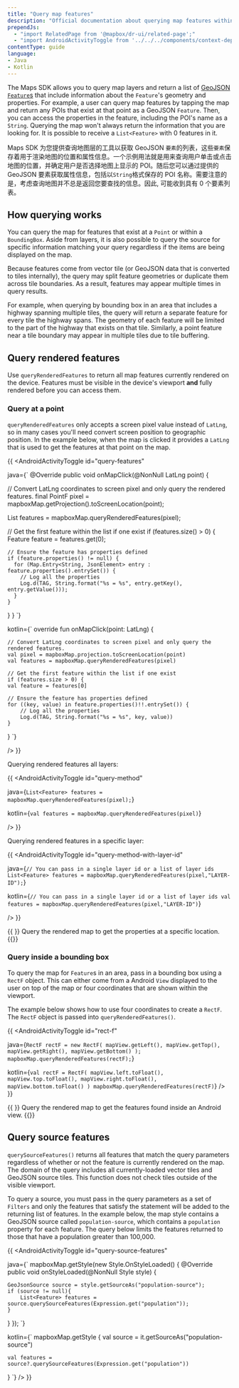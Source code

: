 ```yaml
---
title: "Query map features"
description: "Official documentation about querying map features within the Mapbox Maps SDK for Android. Discover how to retrieve information about a selected place of interest."
prependJs:
  - "import RelatedPage from '@mapbox/dr-ui/related-page';"
  - "import AndroidActivityToggle from '../../../components/context-dependent/android-activity-toggle';"
contentType: guide
language:
- Java
- Kotlin
---
```


The Maps SDK allows you to query map layers and return a list of [GeoJSON `Feature`s](/android/java/overview/geojson/#feature-and-featurecollection) that include information about the `Feature`'s geometry and properties. For example, a user can query map features by tapping the map and return any POIs that exist at that point as a GeoJSON `Feature`. Then, you can access the properties in the feature, including the POI's name as a `String`. Querying the map won't always return the information that you are looking for. It is possible to receive a `List<Feature>` with 0 features in it.

Maps SDK 为您提供查询地图层的工具以获取 GeoJSON `要素`的列表，这些`要素`保存着用于渲染地图的位置和属性信息。一个示例用法就是用来查询用户单击或点击地图的位置，并确定用户是否选择地图上显示的 POI。随后您可以通过提供的 GeoJSON 要素获取属性信息，包括以`String`格式保存的 POI 名称。需要注意的是，考虑查询地图并不总是返回您要查找的信息。因此, 可能收到具有 0 个要素列表。


## How querying works

You can query the map for features that exist at a `Point` or within a `BoundingBox`. Aside from layers, it is also possible to query the source for specific information matching your query regardless if the items are being displayed on the map.

Because features come from vector tile (or GeoJSON data that is converted to tiles internally), the query may split feature geometries or duplicate them across tile boundaries. As a result, features may appear multiple times in query results.

For example, when querying by bounding box in an area that includes a highway spanning multiple tiles, the query will return a separate feature for every tile the highway spans. The geometry of each feature will be limited to the part of the highway that exists on that tile. Similarly, a point feature near a tile boundary may appear in multiple tiles due to tile buffering.


## Query rendered features

Use `queryRenderedFeatures` to return all map features currently rendered on the device. Features must be visible in the device's viewport **and** fully rendered before you can access them.

### Query at a point

`queryRenderedFeatures` only accepts a screen pixel value instead of `LatLng`, so in many cases you'll need convert screen position to geographic position. In the example below, when the map is clicked it provides a `LatLng` that is used to get the features at that point on the map.

{{
<AndroidActivityToggle
  id="query-features"

java={`
@Override
public void onMapClick(@NonNull LatLng point) {

  // Convert LatLng coordinates to screen pixel and only query the rendered features.
  final PointF pixel = mapboxMap.getProjection().toScreenLocation(point);

  List<Feature> features = mapboxMap.queryRenderedFeatures(pixel);

  // Get the first feature within the list if one exist
  if (features.size() > 0) {
    Feature feature = features.get(0);

    // Ensure the feature has properties defined
    if (feature.properties() != null) {
      for (Map.Entry<String, JsonElement> entry : feature.properties().entrySet()) {
        // Log all the properties
        Log.d(TAG, String.format("%s = %s", entry.getKey(), entry.getValue()));
      }
    }
  }
}
`}

kotlin={`
override fun onMapClick(point: LatLng) {

	// Convert LatLng coordinates to screen pixel and only query the rendered features.
	val pixel = mapboxMap.projection.toScreenLocation(point)
	val features = mapboxMap.queryRenderedFeatures(pixel)
	
	// Get the first feature within the list if one exist
	if (features.size > 0) {
	val feature = features[0]
	
	// Ensure the feature has properties defined
	for ((key, value) in feature.properties()!!.entrySet()) {
	    // Log all the properties
	    Log.d(TAG, String.format("%s = %s", key, value))
	}
}
`}

/>
}}


Querying rendered features all layers:

{{
<AndroidActivityToggle
  id="query-method"

java={`
List<Feature> features = mapboxMap.queryRenderedFeatures(pixel);
`}

kotlin={`
val features = mapboxMap.queryRenderedFeatures(pixel)
`}

/>
}}

Querying rendered features in a specific layer:

{{
<AndroidActivityToggle
  id="query-method-with-layer-id"

java={`
// You can pass in a single layer id or a list of layer ids
List<Feature> features = mapboxMap.queryRenderedFeatures(pixel,"LAYER-ID");
`}

kotlin={`
// You can pass in a single layer id or a list of layer ids
val features = mapboxMap.queryRenderedFeatures(pixel,"LAYER-ID")
`}

/>
}}

{{
  <RelatedPage
    url="/android/maps/examples/query-a-map-feature/"
    title="Query at point"
    contentType="example">
}}
Query the rendered map to get the properties at a specific location.
{{</RelatedPage>}}

### Query inside a bounding box

To query the map for `Feature`s in an area, pass in a bounding box using a `RectF` object. This can either come from a Android `View` displayed to the user on top of the map or four coordinates that are shown within the viewport.

The example below shows how to use four coordinates to create a `RectF`. The `RectF` object is passed into `queryRenderedFeatures()`.

{{
<AndroidActivityToggle
  id="rect-f"

java={`
RectF rectF = new RectF(
	mapView.getLeft(),
	mapView.getTop(),
	mapView.getRight(),
	mapView.getBottom()
);
mapboxMap.queryRenderedFeatures(rectF);
`}

kotlin={`
val rectF = RectF(
	mapView.left.toFloat(),
	mapView.top.toFloat(),
	mapView.right.toFloat(),
	mapView.bottom.toFloat()
)
mapboxMap.queryRenderedFeatures(rectF)
`}
/>
}}

{{
  <RelatedPage
    url="https://docs.mapbox.com/android/maps/examples/count-features-in-a-selected-area/"
    title="Query region"
    contentType="example">
}}
Query the rendered map to get the features found inside an Android view.
{{</RelatedPage>}}

## Query source features

`querySourceFeatures()` returns all features that match the query parameters regardless of whether or not the feature is currently rendered on the map. The domain of the query includes all currently-loaded vector tiles and GeoJSON source tiles. This function does not check tiles outside of the visible viewport.

To query a source, you must pass in the query parameters as a set of `Filters` and only the features that satisfy the statement will be added to the returning list of features. In the example below, the map style contains a GeoJSON source called `population-source`, which contains a `population` property for each feature. The query below limits the features returned to those that have a population greater than 100,000.

{{
<AndroidActivityToggle
  id="query-source-features"

java={`
mapboxMap.getStyle(new Style.OnStyleLoaded() {
  @Override
  public void onStyleLoaded(@NonNull Style style) {

	GeoJsonSource source = style.getSourceAs("population-source");
	if (source != null){
		List<Feature> features = source.querySourceFeatures(Expression.get("population"));
	}    
  }
});
`}

kotlin={`
mapboxMap.getStyle {
    val source = it.getSourceAs<GeoJsonSource>("population-source")

    val features = source?.querySourceFeatures(Expression.get("population"))
}
`}
/>
}}
